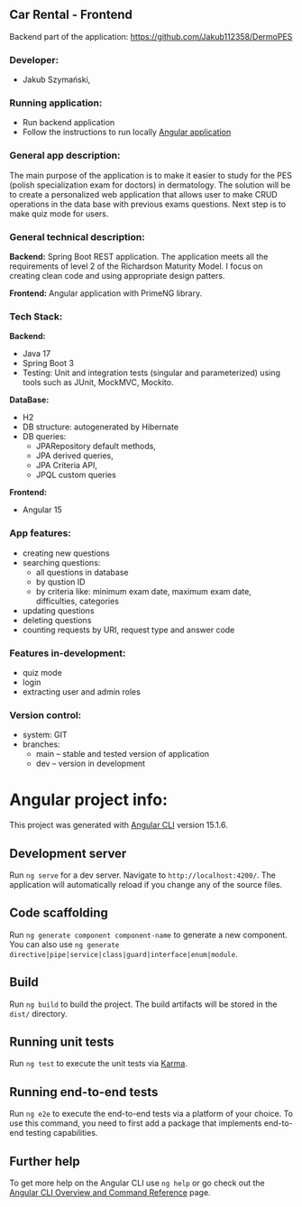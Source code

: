 ## Car Rental - Frontend

Backend part of the application: https://github.com/Jakub112358/DermoPES

### Developer:
- Jakub Szymański, 

### Running application:
- Run backend application
- Follow the instructions to run locally [Angular application](https://angular.io/start/start-deployment)
  
### General app description:
The main purpose of the application is to make it easier to study for the PES (polish specialization exam for doctors) in dermatology.
The solution will be to create a personalized web application that allows user to make CRUD operations in the data base with previous exams questions.
Next step is to make quiz mode for users.

### General technical description: 

**Backend:**
Spring Boot REST application. The application meets all the requirements of level 2 of the Richardson Maturity Model. 
I focus on creating clean code and using appropriate design patters.

**Frontend:**
Angular application with PrimeNG library.

### Tech Stack:
**Backend:**
- Java 17
- Spring Boot 3
- Testing: Unit and integration tests (singular and parameterized) using tools such as JUnit, MockMVC, Mockito.

**DataBase:**
- H2
- DB structure: autogenerated by Hibernate
- DB queries: 
  - JPARepository default methods,
  - JPA derived queries, 
  - JPA Criteria API,
  - JPQL custom queries

**Frontend:**
- Angular 15

### App features: 
- creating new questions
- searching questions:
  - all questions in database
  - by qustion ID
  - by criteria like: minimum exam date, maximum exam date, difficulties, categories
- updating questions
- deleting questions
- counting requests by URI, request type and answer code

### Features in-development:
- quiz mode
- login
- extracting user and admin roles

### Version control: 
- system: GIT
- branches:
  - main – stable and tested version of application
  - dev – version in development
# Angular project info:

This project was generated with [Angular CLI](https://github.com/angular/angular-cli) version 15.1.6.

## Development server

Run `ng serve` for a dev server. Navigate to `http://localhost:4200/`. The application will automatically reload if you change any of the source files.

## Code scaffolding

Run `ng generate component component-name` to generate a new component. You can also use `ng generate directive|pipe|service|class|guard|interface|enum|module`.

## Build

Run `ng build` to build the project. The build artifacts will be stored in the `dist/` directory.

## Running unit tests

Run `ng test` to execute the unit tests via [Karma](https://karma-runner.github.io).

## Running end-to-end tests

Run `ng e2e` to execute the end-to-end tests via a platform of your choice. To use this command, you need to first add a package that implements end-to-end testing capabilities.

## Further help

To get more help on the Angular CLI use `ng help` or go check out the [Angular CLI Overview and Command Reference](https://angular.io/cli) page.
